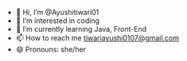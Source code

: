 - 👋 Hi, I’m @Ayushitiwari01
- 👀 I’m interested in coding
- 🌱 I’m currently learning Java, Front-End 
- 📫 How to reach me tiwariayushi0107@gmail.com
- 😄 Pronouns: she/her
  

<!---
Ayushitiwari01/Ayushitiwari01 is a ✨ special ✨ repository because its `README.md` (this file) appears on your GitHub profile.
You can click the Preview link to take a look at your changes.
--->
